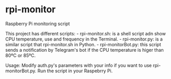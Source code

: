 # rpi-monitor
Raspberry Pi monitoring script

This project has different scripts:
    - rpi-monitor.sh: is a shell script adn show CPU temperature, use and frequency in the Terminal.
    - rpi-monitor.py: is a similar script that rpi-monitor.sh in Python.
    - rpi-monitorBot.py: this script sends a notification by Telegram's bot if the CPU temperature is higer than 80ºC or 85ºC.

Usage:
Modify auth.py's parameters with your info if you want to use rpi-monitorBot.py.
Run the script in your Raspebrry Pi.